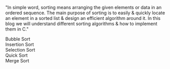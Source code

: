 "In simple word, sorting means arranging the given elements or data in an ordered sequence. The main purpose of sorting is to easily & quickly locate an element in a sorted list & design an efficient algorithm around it. In this blog we will understand different sorting algorithms & how to implement them in C."



Bubble Sort <br>
Insertion Sort  <br>
Selection Sort  <br>
Quick Sort  <br>
Merge Sort  <br>
